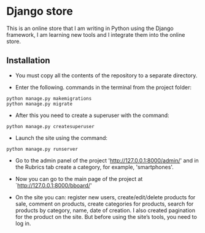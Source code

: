 # Django store
This is an online store that I am writing in Python using the Django framework, I am learning new tools and
I integrate them into the online store.

## Installation

* You must copy all the contents of the repository to a separate directory.

* Enter the following. commands in the terminal from the project folder:

```
python manage.py makemigrations
python manage.py migrate
```

* After this you need to create a superuser with the command:

```
python manage.py createsuperuser
```

* Launch the site using the command:

```
python manage.py runserver
```

* Go to the admin panel of the project 'http://127.0.0.1:8000/admin/' and in the Rubrics 
tab create a category, for example, 'smartphones'.

* Now you can go to the main page of the project at `http://127.0.0.1:8000/bboard/'
* On the site you can: register new users, create/edit/delete products for sale,
  comment on products, create categories for products, search for products by category, 
  name, date of creation. I also created pagination for the product on the site. 
  But before using the site’s tools, you need to log in.
